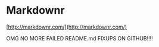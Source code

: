 <!--
id: 322212365
link: http://tumblr.atmos.org/post/322212365/markdownr
slug: markdownr
date: Thu Jan 07 2010 15:02:07 GMT-0800 (PST)
publish: 2010-01-07
tags: 
title: Markdownr
-->


Markdownr
=========

[http://markdownr.com/](http://markdownr.com/)

OMG NO MORE FAILED README.md FIXUPS ON GITHUB!!!!

